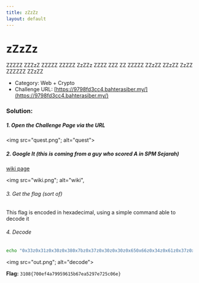 ```yaml
---
title: zZzZz
layout: default
---
```


# zZzZz

ZZZZZ ZZZzZ ZZZZZ ZZZZZ ZzZZz ZZZZ ZZZ ZZ ZZZZZ ZZzZZ ZZzZZ ZzZZ ZZZZZZ ZZzZZ

- Category: Web + Crypto 
- Challenge URL: [https://9798fd3cc4.bahterasiber.my/](https://9798fd3cc4.bahterasiber.my/)

### Solution:

##### 1. Open the Challenge Page via the URL

<img src="quest.png"; alt="quest">

##### 2. Google It (this is coming from a guy who scored A in SPM Sejarah)

[wiki page](https://ms.wikipedia.org/wiki/Sultan_Mahmud_Shah_II_dari_Johor#:~:text=Pada%20hari%20Jumaat%2C%20Ogos%201699,ditikam%20oleh%20Megat%20Seri%20Rama.)

<img src="wiki.png"; alt="wiki", 

###### 3. Get the flag (sort of) 



This flag is encoded in hexadecimal, using a simple command able to decode it



###### 4. Decode 

```bash
echo "0x33z0x31z0x30z0x380x7bz0x37z0x30z0x30z0x650x66z0x34z0x61z0x37z0x39z0x39z0x350x39z0x360x31z0x350x62z0x360x37z0x650x61z0x35z0x32z0x39z0x37z0x65z0x37z0x32z0x350x63z0x300x36z0x65z0x7dz" | xxd -r -p
```
<img src="out.png"; alt="decode">

**Flag:** `3108{700ef4a79959615b67ea5297e725c06e}`
